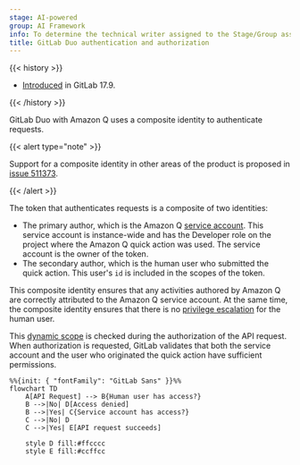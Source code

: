 ```yaml
---
stage: AI-powered
group: AI Framework
info: To determine the technical writer assigned to the Stage/Group associated with this page, see https://handbook.gitlab.com/handbook/product/ux/technical-writing/#assignments
title: GitLab Duo authentication and authorization
---
```


{{< history >}}

- [Introduced](https://gitlab.com/gitlab-org/gitlab/-/issues/506641) in GitLab 17.9.

{{< /history >}}

GitLab Duo with Amazon Q uses a composite identity to authenticate requests.

{{< alert type="note" >}}

Support for a composite identity in other areas of the product
is proposed in [issue 511373](https://gitlab.com/gitlab-org/gitlab/-/issues/511373).

{{< /alert >}}

The token that authenticates requests is a composite of two identities:

- The primary author, which is the Amazon Q [service account](../profile/service_accounts.md).
  This service account is instance-wide and has the Developer role
  on the project where the Amazon Q quick action was used. The service account is the owner of the token.
- The secondary author, which is the human user who submitted the quick action.
  This user's `id` is included in the scopes of the token.

This composite identity ensures that any activities authored by Amazon Q are
correctly attributed to the Amazon Q service account.
At the same time, the composite identity ensures that there is no
[privilege escalation](https://en.wikipedia.org/wiki/Privilege_escalation) for the human user.

This [dynamic scope](https://github.com/doorkeeper-gem/doorkeeper/pull/1739)
is checked during the authorization of the API request.
When authorization is requested, GitLab validates that both the service account
and the user who originated the quick action have sufficient permissions.

```mermaid
%%{init: { "fontFamily": "GitLab Sans" }}%%
flowchart TD
    A[API Request] --> B{Human user has access?}
    B -->|No| D[Access denied]
    B -->|Yes| C{Service account has access?}
    C -->|No| D
    C -->|Yes| E[API request succeeds]

    style D fill:#ffcccc
    style E fill:#ccffcc
```
